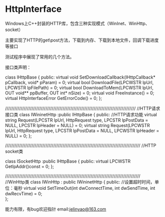 # HttpInterface
Windows上C++封装的HTTP库，包含三种实现模式（WinInet、WinHttp、socket）

主要实现了HTTP的get\post方法，下载到内存、下载到本地文件，回调下载进度等接口

测试程序中展现了常用的几个方法。

接口类声明：

class IHttpBase
{
public:
	virtual void	SetDownloadCallback(IHttpCallback* pCallback, void* pParam)				= 0;
	virtual bool	DownloadFile(LPCWSTR lpUrl, LPCWSTR lpFilePath)							= 0;
	virtual bool	DownloadToMem(LPCWSTR lpUrl, OUT void** ppBuffer, OUT int* nSize)		= 0;
	virtual void	FreeInstance()															= 0;
	virtual HttpInterfaceError GetErrorCode()												= 0;
};

////////////////////////////////////////////////////////////////////////////////////
//HTTP请求接口类
class IWininetHttp
	:public IHttpBase
{
public:
	//HTTP请求功能
	virtual string	Request(LPCSTR lpUrl, HttpRequest type, LPCSTR lpPostData = NULL, LPCSTR lpHeader = NULL)			= 0;
	virtual string	Request(LPCWSTR lpUrl, HttpRequest type, LPCSTR lpPostData = NULL, LPCWSTR lpHeader = NULL)			= 0;
};


///////////////////////////////////////////////////////////////////////////////////////
//HTTP socket类


class ISocketHttp
	:public IHttpBase
{
public:
	virtual LPCWSTR	GetIpAddr()const	= 0;
};

///////////////////////////////////////////////////////////////////////////////////////
//WinHttp类
class IWinHttp
	: public IWininetHttp
{
public:
	//设置超时时间，单位：毫秒
	virtual void	SetTimeOut(int dwConnectTime,  int dwSendTime, int dwRecvTime)										= 0;		
};


能力有限，有bug欢迎指针 email:jelinyao@163.com
